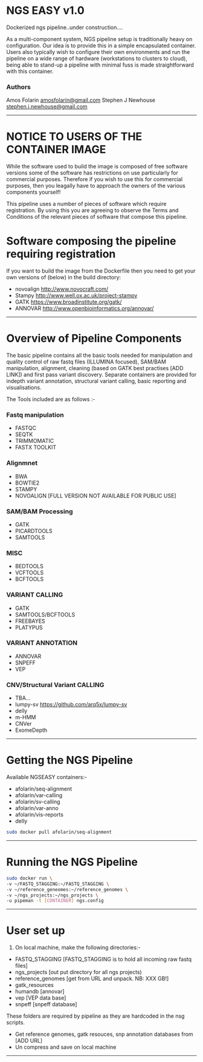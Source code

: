 NGS EASY v1.0
===================

Dockerized ngs pipeline..under construction....  

As a multi-component system, NGS pipeline setup is traditionally heavy on 
configuration. Our idea is to provide this in a simple encapsulated container. 
Users also typically wish to configure their own environments and run the 
pipeline on a wide range of hardware (workstations to clusters to cloud), being 
able to stand-up a pipeline with minimal fuss is made straightforward with this 
container.

### Authors
Amos Folarin <amosfolarin@gmail.com> 
Stephen J Newhouse <stephen.j.newhouse@gmail.com>

******

# NOTICE TO USERS OF THE CONTAINER IMAGE 

While the software used to build the image is composed of free software versions
some of the software has restrictions on use particularly for commercial 
purposes. Therefore if you wish to use this for commercial purposes, then you 
leagally have to approach the owners of the various components yourself!

This pipeline uses a number of pieces of software which require registration. 
By using this you are agreeing to observe the Terms and Conditions of the 
relevant pieces of software that compose this pipeline.

# Software composing the pipeline requiring registration

If you want to build the image from the Dockerfile then you need to get your 
own versions of (below) in the build directory:

   * novoalign http://www.novocraft.com/
   * Stampy http://www.well.ox.ac.uk/project-stampy
   * GATK https://www.broadinstitute.org/gatk/
   * ANNOVAR http://www.openbioinformatics.org/annovar/

******

Overview of Pipeline Components
================================
The basic pipeline contains all the basic tools needed for manipulation and 
quality control of raw fastq files (ILLUMINA focused), SAM/BAM manipulation,
alignment, cleaning (based on GATK best practises [ADD LINK]) and first pass
variant discovery. Separate containers are provided for indepth variant annotation,
structural variant calling, basic reporting and visualisations.  

The Tools included are as follows :- 

### Fastq manipulation
- FASTQC
- SEQTK
- TRIMMOMATIC
- FASTX TOOLKIT

### Alignmnet
- BWA
- BOWTIE2
- STAMPY
- NOVOALIGN [FULL VERSION NOT AVAILABLE FOR PUBLIC USE]

### SAM/BAM Processing
- GATK
- PICARDTOOLS
- SAMTOOLS

### MISC
- BEDTOOLS
- VCFTOOLS
- BCFTOOLS

### VARIANT CALLING
- GATK
- SAMTOOLS/BCFTOOLS
- FREEBAYES
- PLATYPUS

### VARIANT ANNOTATION
- ANNOVAR
- SNPEFF
- VEP

### CNV/Structural Variant CALLING
- TBA...
- lumpy-sv https://github.com/arq5x/lumpy-sv
- delly
- m-HMM
- CNVer
- ExomeDepth


******

Getting the NGS Pipeline
=========================

Available NGSEASY containers:- 
 
- afolarin/seq-alignment
- afolarin/var-calling
- afolarin/sv-calling
- afolarin/var-anno
- afolarin/vis-reports
- delly

```bash
sudo docker pull afolarin/seq-alignment
```

******

Running the NGS Pipeline
==========================

```bash
sudo docker run \
-v ~/FASTQ_STAGGING:~/FASTQ_STAGGING \
-v ~/reference_geneomes:~/reference_genomes \
-v ~/ngs_projects:~/ngs_projects \
-u pipeman -t [CONTAINER] ngs.config
```

******

User set up
========================

1. On local machine, make the following directories:-

- FASTQ_STAGGING [FASTQ_STAGGING is to hold all incoming raw fastq files]
- ngs_projects [out put directory for all ngs projects)
- reference_genomes [get from URL and unpack. NB: XXX GB!]
- gatk_resources
- humandb [annovar]
- vep [VEP data base]
- snpeff [snpeff database]

These folders are required by pipeline as they are hardcoded in the nsg scripts.

- Get reference genomes, gatk resouces, snp annotation databases from [ADD URL]
- Un compress and save on local machine


******

